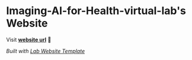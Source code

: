 
# Imaging-AI-for-Health-virtual-lab's Website

Visit **[website url](#)** 🚀

_Built with [Lab Website Template](https://greene-lab.gitbook.io/lab-website-template-docs)_

